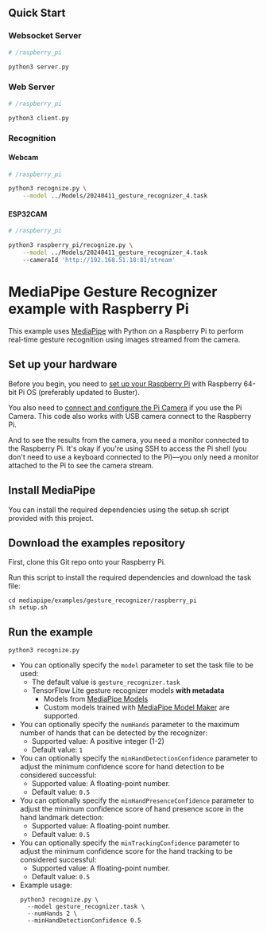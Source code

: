 ## Quick Start


### Websocket Server
```bash
# /raspberry_pi

python3 server.py
```

### Web Server
```bash
# /raspberry_pi

python3 client.py
```

### Recognition

#### Webcam
```bash
# /raspberry_pi

python3 recognize.py \
    --model ../Models/20240411_gesture_recognizer_4.task
```

#### ESP32CAM
```bash
# /raspberry_pi

python3 raspberry_pi/recognize.py \
    --model ../Models/20240411_gesture_recognizer_4.task
    --cameraId 'http://192.168.51.18:81/stream'
```

# MediaPipe Gesture Recognizer example with Raspberry Pi

This example uses [MediaPipe](https://github.com/google/mediapipe) with Python on
a Raspberry Pi to perform real-time gesture recognition using images
streamed from the camera.

## Set up your hardware

Before you begin, you need to
[set up your Raspberry Pi](https://projects.raspberrypi.org/en/projects/raspberry-pi-setting-up)
with Raspberry 64-bit Pi OS (preferably updated to Buster).

You also need to [connect and configure the Pi Camera](
https://www.raspberrypi.org/documentation/configuration/camera.md) if you use
the Pi Camera. This code also works with USB camera connect to the Raspberry Pi.

And to see the results from the camera, you need a monitor connected
to the Raspberry Pi. It's okay if you're using SSH to access the Pi shell
(you don't need to use a keyboard connected to the Pi)—you only need a monitor
attached to the Pi to see the camera stream.

## Install MediaPipe

You can install the required dependencies using the setup.sh script provided with this project.

## Download the examples repository

First, clone this Git repo onto your Raspberry Pi.

Run this script to install the required dependencies and download the task file:

```
cd mediapipe/examples/gesture_recognizer/raspberry_pi
sh setup.sh
```

## Run the example
```
python3 recognize.py
```
*   You can optionally specify the `model` parameter to set the task file to be used:
    *   The default value is `gesture_recognizer.task`
    *   TensorFlow Lite gesture recognizer models **with metadata**  
        * Models from [MediaPipe Models](https://developers.google.com/mediapipe/solutions/vision/gesture_recognizer#models)
        * Custom models trained with [MediaPipe Model Maker](https://developers.google.com/mediapipe/solutions/vision/gesture_recognizer#custom_models) are supported.
*   You can optionally specify the `numHands` parameter to the maximum 
    number of hands that can be detected by the recognizer:
    *   Supported value: A positive integer (1-2)
    *   Default value: `1`
*   You can optionally specify the `minHandDetectionConfidence` parameter to adjust the
    minimum confidence score for hand detection to be considered successful:
    *   Supported value: A floating-point number.
    *   Default value: `0.5`
*   You can optionally specify the `minHandPresenceConfidence` parameter to adjust the 
    minimum confidence score of hand presence score in the hand landmark detection:
    *   Supported value: A floating-point number.
    *   Default value: `0.5`
*   You can optionally specify the `minTrackingConfidence` parameter to adjust the 
    minimum confidence score for the hand tracking to be considered successful:
    *   Supported value: A floating-point number.
    *   Default value: `0.5`
*   Example usage:
    ```
    python3 recognize.py \
      --model gesture_recognizer.task \
      --numHands 2 \
      --minHandDetectionConfidence 0.5
    ```